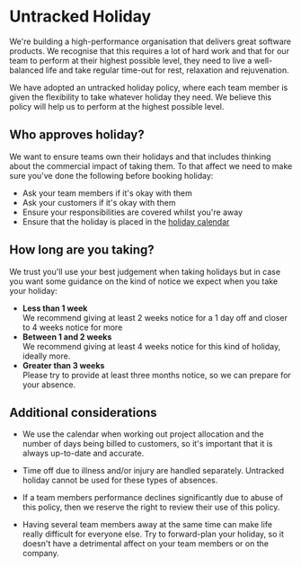 # Untracked Holiday

We're building a high-performance organisation that delivers great software products. We recognise that this requires a lot of hard work and that for our team to perform at their highest possible level, they need to live a well-balanced life and take regular time-out for rest, relaxation and rejuvenation.

We have adopted an untracked holiday policy, where each team member is given the flexibility to take whatever holiday they need. We believe this policy will help us to perform at the highest possible level. 

## Who approves holiday?

We want to ensure teams own their holidays and that includes thinking about the commercial impact of taking them. To that affect we need to make sure you've done the following before booking holiday:

* Ask your team members if it's okay with them
* Ask your customers if it's okay with them
* Ensure your responsibilities are covered whilst you're away
* Ensure that the holiday is placed in the [holiday calendar](https://www.google.com/calendar/ical/madebymade.co.uk_83gtf1a3s2ecshli2o6ub4kpmk%40group.calendar.google.com/public/basic.ics)

## How long are you taking?

We trust you'll use your best judgement when taking holidays but in case you want some guidance on the kind of notice we expect when you take your holiday:

* **Less than 1 week**<br>We recommend giving at least 2 weeks notice for a 1 day off and closer to 4 weeks notice for more
* **Between 1 and 2 weeks**<br>We recommend giving at least 4 weeks notice for this kind of holiday, ideally more.
* **Greater than 3 weeks**<br>Please try to provide at least three months notice, so we can prepare for your absence.

## Additional considerations

* We use the calendar when working out project allocation and the number of days being billed to customers, so it's important that it is always up-to-date and accurate.

* Time off due to illness and/or injury are handled separately. Untracked holiday cannot be used for these types of absences.

* If a team members performance declines significantly due to abuse of this policy, then we reserve the right to review their use of this policy.

* Having several team members away at the same time can make life really difficult for everyone else. Try to forward-plan your holiday, so it doesn't have a detrimental affect on your team members or on the company.

